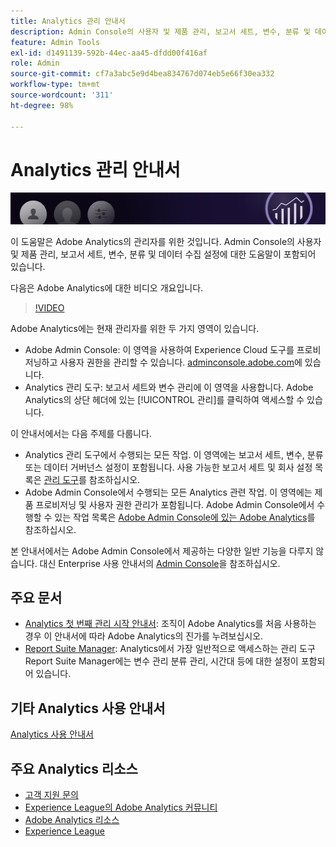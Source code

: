 ```yaml
---
title: Analytics 관리 안내서
description: Admin Console의 사용자 및 제품 관리, 보고서 세트, 변수, 분류 및 데이터 수집 설정 등 Adobe Analytics 관리자를 위한 관리 도움말.
feature: Admin Tools
exl-id: d1491139-592b-44ec-aa45-dfdd00f416af
role: Admin
source-git-commit: cf7a3abc5e9d4bea834767d074eb5e66f30ea332
workflow-type: tm+mt
source-wordcount: '311'
ht-degree: 98%

---
```


# Analytics 관리 안내서

![배너](/assets/doc_banner_admin.png)

이 도움말은 Adobe Analytics의 관리자를 위한 것입니다. Admin Console의 사용자 및 제품 관리, 보고서 세트, 변수, 분류 및 데이터 수집 설정에 대한 도움말이 포함되어 있습니다.

다음은 Adobe Analytics에 대한 비디오 개요입니다.

>[!VIDEO](https://video.tv.adobe.com/v/27429/?quality=12)

Adobe Analytics에는 현재 관리자를 위한 두 가지 영역이 있습니다.

* Adobe Admin Console: 이 영역을 사용하여 Experience Cloud 도구를 프로비저닝하고 사용자 권한을 관리할 수 있습니다. [adminconsole.adobe.com](https://adminconsole.adobe.com)에 있습니다.
* Analytics 관리 도구: 보고서 세트와 변수 관리에 이 영역을 사용합니다. Adobe Analytics의 상단 헤더에 있는 [!UICONTROL 관리]를 클릭하여 액세스할 수 있습니다.

이 안내서에서는 다음 주제를 다룹니다.

* Analytics 관리 도구에서 수행되는 모든 작업. 이 영역에는 보고서 세트, 변수, 분류 또는 데이터 거버넌스 설정이 포함됩니다. 사용 가능한 보고서 세트 및 회사 설정 목록은 [관리 도구](admin/c-admin-tools.md)를 참조하십시오.
* Adobe Admin Console에서 수행되는 모든 Analytics 관련 작업. 이 영역에는 제품 프로비저닝 및 사용자 권한 관리가 포함됩니다. Adobe Admin Console에서 수행할 수 있는 작업 목록은 [Adobe Admin Console에 있는 Adobe Analytics](admin-console/home.md)를 참조하십시오.

본 안내서에서는 Adobe Admin Console에서 제공하는 다양한 일반 기능을 다루지 않습니다. 대신 Enterprise 사용 안내서의 [Admin Console](https://helpx.adobe.com/kr/enterprise/using/admin-console.html)을 참조하십시오.

## 주요 문서

* [Analytics 첫 번째 관리 시작 안내서](admin-console/first-admin-guide.md): 조직이 Adobe Analytics를 처음 사용하는 경우 이 안내서에 따라 Adobe Analytics의 진가를 누려보십시오.
* [Report Suite Manager](admin/c-manage-report-suites/report-suites-admin.md): Analytics에서 가장 일반적으로 액세스하는 관리 도구 Report Suite Manager에는 변수 관리 분류 관리, 시간대 등에 대한 설정이 포함되어 있습니다.

## 기타 Analytics 사용 안내서

[Analytics 사용 안내서](https://experienceleague.adobe.com/docs/analytics.html?lang=ko-KR)

## 주요 Analytics 리소스

* [고객 지원 문의](https://experienceleague.adobe.com/?support-solution=Analytics#support)
* [Experience League의 Adobe Analytics 커뮤니티](https://experienceleaguecommunities.adobe.com/t5/adobe-analytics/ct-p/adobe-analytics-community)
* [Adobe Analytics 리소스](https://forums.adobe.com/message/10660755)
* [Experience League](https://landing.adobe.com/experience-league/)

